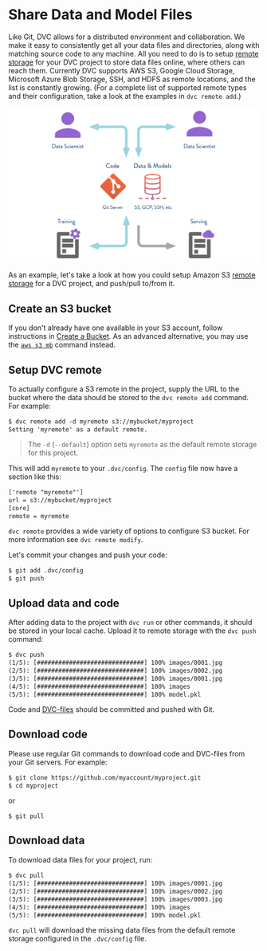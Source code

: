 # Share Data and Model Files

Like Git, DVC allows for a distributed environment and collaboration. We make it
easy to consistently get all your data files and directories, along with
matching source code to any machine. All you need to do is to setup
[remote storage](/doc/commands-reference/remote) for your <abbr>DVC
project</abbr> to store data files online, where others can reach them.
Currently DVC supports AWS S3, Google Cloud Storage, Microsoft Azure Blob
Storage, SSH, and HDFS as remote locations, and the list is constantly growing.
(For a complete list of supported remote types and their configuration, take a
look at the examples in `dvc remote add`.)

![](/static/img/model-sharing-digram.png)

As an example, let's take a look at how you could setup Amazon S3
[remote storage](/doc/commands-reference/remote) for a <abbr>DVC project</abbr>,
and push/pull to/from it.

## Create an S3 bucket

If you don't already have one available in your S3 account, follow instructions
in
[Create a Bucket](https://docs.aws.amazon.com/AmazonS3/latest/gsg/CreatingABucket.html).
As an advanced alternative, you may use the
[`aws s3 mb`](https://docs.aws.amazon.com/cli/latest/reference/s3/mb.html)
command instead.

## Setup DVC remote

To actually configure a S3 remote in the <abbr>project</abbr>, supply the URL to
the bucket where the data should be stored to the `dvc remote add` command. For
example:

```dvc
$ dvc remote add -d myremote s3://mybucket/myproject
Setting 'myremote' as a default remote.
```

> The `-d` (`--default`) option sets `myremote` as the default remote storage
> for this project.

This will add `myremote` to your `.dvc/config`. The `config` file now have a
section like this:

```dvc
['remote "myremote"']
url = s3://mybucket/myproject
[core]
remote = myremote
```

`dvc remote` provides a wide variety of options to configure S3 bucket. For more
information see `dvc remote modify`.

Let's commit your changes and push your code:

```dvc
$ git add .dvc/config
$ git push
```

## Upload data and code

After adding data to the <abbr>project</abbr> with `dvc run` or other commands,
it should be stored in your local <abbr>cache</abbr>. Upload it to remote
storage with the `dvc push` command:

```dvc
$ dvc push
(1/5): [##############################] 100% images/0001.jpg
(2/5): [##############################] 100% images/0002.jpg
(3/5): [##############################] 100% images/0001.jpg
(4/5): [##############################] 100% images
(5/5): [##############################] 100% model.pkl
```

Code and [DVC-files](/doc/user-guide/dvc-file-format) should be committed and
pushed with Git.

## Download code

Please use regular Git commands to download code and DVC-files from your Git
servers. For example:

```dvc
$ git clone https://github.com/myaccount/myproject.git
$ cd myproject
```

or

```dvc
$ git pull
```

## Download data

To download data files for your <abbr>project</abbr>, run:

```dvc
$ dvc pull
(1/5): [##############################] 100% images/0001.jpg
(2/5): [##############################] 100% images/0002.jpg
(3/5): [##############################] 100% images/0003.jpg
(4/5): [##############################] 100% images
(5/5): [##############################] 100% model.pkl
```

`dvc pull` will download the missing data files from the default remote storage
configured in the `.dvc/config` file.
